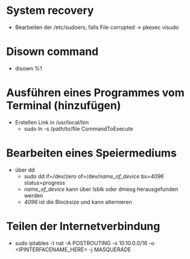 # System recovery

  + Bearbeiten der /etc/sudoers, falls File corrupted -> pkexec visudo

# Disown command

  + disown %1

# Ausführen eines Programmes vom Terminal (hinzufügen)

  + Erstellen Link in /usr/local/bin
    + sudo ln -s /path/to/file CommandToExecute

# Bearbeiten eines Speiermediums

  + über dd
    + sudo dd if=/dev/zero of=/dev/*name_of_device* bs=*4096* status=progress
    + *name_of_device* kann über lsblk oder dmesg herausgefunden werden
    + *4096* ist die Blocksize und kann alternieren

# Teilen der Internetverbindung

  + sudo iptables -t nat -A POSTROUTING -s 10.10.0.0/16 -o <IPINTERFACENAME_HERE> -j MASQUERADE
